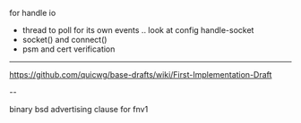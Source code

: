 
for handle io
* thread to poll for its own events .. look at config handle-socket
* socket() and connect()
* psm and cert verification

---

https://github.com/quicwg/base-drafts/wiki/First-Implementation-Draft

--

binary bsd advertising clause for fnv1



